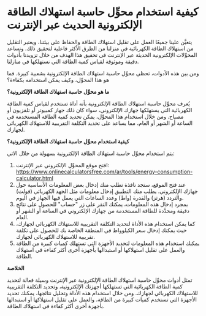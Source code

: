 كيفية استخدام محوِّل حاسبة استهلاك الطاقة الإلكترونية الحديث عبر الإنترنت
=========================================================================

يتعيَّن علينا جميعًا العمل على تقليل استهلاك الطاقة والحفاظ على بيئتنا، ويعتبر التقليل من استهلاك الطاقة الكهربائية في منزلنا من الطرق الأكثر فاعلية لتحقيق ذلك. وتساعد المحوِّلات الإلكترونية الحديثة عبر الإنترنت في تحقيق هذا الهدف من خلال تزويدنا بأدوات دقيقة وموثوقة لقياس كمية الطاقة التي نستهلكها في منازلنا.

ومن بين هذه الأدوات، تحظى محوِّل حاسبة استهلاك الطاقة الإلكترونية بشعبية كبيرة. فما هو هذا المحوِّل، وكيف يمكن استخدامه بكفاءة؟

**ما هو محوِّل حاسبة استهلاك الطاقة الإلكترونية؟**

يُعرف محوِّل حاسبة استهلاك الطاقة الإلكترونية بأنه أداة تستخدم لقياس كمية الطاقة الكهربائية التي يستهلكها جهازك الإلكتروني، سواء كان ذلك جهاز كمبيوتر أو تلفزيون أو مصباح. ومن خلال استخدام هذا المحوِّل، يمكن تحديد كمية الطاقة المستخدمة في الساعة أو الشهر أو العام، مما يساعد على تحديد التكلفة التقريبية للاستهلاك الكهربائي لجهازك.

**كيفية استخدام محوِّل حاسبة استهلاك الطاقة الإلكترونية؟**

يتم استخدام محوِّل حاسبة استهلاك الطاقة الإلكترونية بسهولة من خلال الاتي:

1. افتح موقع المحوِّل الإلكتروني عبر الإنترنت: <https://www.onlinecalculatorsfree.com/ar/tools/energy-consumption-calculator.html>
2. عند فتح الموقع، ستجد نافذة تطلب منك إدخال بعض المعلومات الأساسية حول جهازك الإلكتروني. يطلب منك التطبيق إدخال معلومات مثل الجهد الكهربائي (فولت) والتردد (هرتز) والقدرة (واط) وعدد الساعات التي يعمل فيها الجهاز في اليوم.
3. بمجرد إدخال هذه المعلومات، يمكنك النقر على زر "حساب" للحصول على نتائج دقيقة ومحدَّدة للطاقة المستخدمة من جهازك الإلكتروني في الساعة أو الشهر أو العام.
4. كما يمكن استخدام هذه الأداة لتحديد التكلفة التقريبية للاستهلاك الكهربائي لجهازك، حيث يمكنك إدخال سعر الكيلوواط في المنطقة الخاصة بك للحصول على تكلفة تقريبية للاستهلاك الكهربائي لجهازك.
5. يمكنك استخدام هذه المعلومات لتحديد الأجهزة التي تستهلك كميات كبيرة من الطاقة والعمل على تقليل استهلاكها أو استبدالها بأجهزة أخرى أكثر كفاءة في استهلاك الطاقة.

**الخلاصة**

تمثل أدوات محوِّل حاسبة استهلاك الطاقة الإلكترونية عبر الإنترنت وسيلة فعالة لتحديد كمية الطاقة الكهربائية التي تستهلكها أجهزتك الإلكترونية، وتحديد التكلفة التقريبية للاستهلاك الكهربائي لجهازك. ومن خلال استخدام هذه الأداة وتحليل نتائجها، يمكنك تحديد الأجهزة التي تستخدم كميات كبيرة من الطاقة، والعمل على تقليل استهلاكها أو استبدالها بأجهزة أخرى أكثر كفاءة في استهلاك الطاقة.